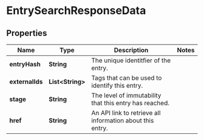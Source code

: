 
# EntrySearchResponseData

## Properties
Name | Type | Description | Notes
------------ | ------------- | ------------- | -------------
**entryHash** | **String** | The unique identitfier of the entry. | 
**externalIds** | **List&lt;String&gt;** | Tags that can be used to identify this entry. | 
**stage** | **String** | The level of immutability that this entry has reached. | 
**href** | **String** | An API link to retrieve all information about this entry. | 



